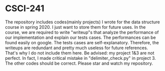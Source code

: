 # CSCI-241
The repository includes codes(mainly projects) I wrote for the data structure course in spring 2020. I just want to store them for future uses.
In the course, we are required to write "writeup"s that analyze the performance of our implementation and explain our tests cases. The performances can be found easily on google. The tests cases are self-explanatory. Therefore, the writeups are redundant and pretty much useless for future references. That's why I do not include them here.
Be advised: my project 1&3 are not perfect. In fact, I made critical mistake in "delimiter_check.py" in project 3. The other codes should be correct.
Please star and watch my repository.

